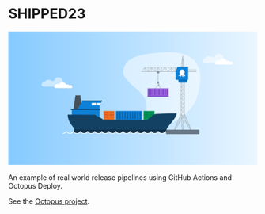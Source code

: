 # SHIPPED23 

![Octopus Shipped](shipped.png)

An example of real world release pipelines using GitHub Actions and Octopus Deploy.

See the [Octopus project](https://michrich.octopus.app/app#/users/sign-in?autologin=guest).

